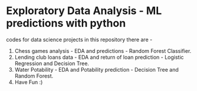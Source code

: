 # Exploratory Data Analysis - ML predictions with python
codes for data science projects
in this repository there are - 
1. Chess games analysis - EDA and predictions - Random Forest Classifier.
2. Lending club loans data - EDA and return of loan prediction - Logistic Regression and Decision Tree.
3. Water Potability - EDA and Potability prediction - Decision Tree and Random Forest.
4. Have Fun :)
